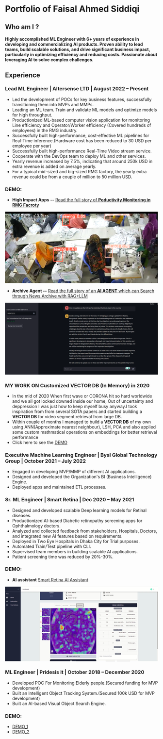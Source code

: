 # Portfolio of Faisal Ahmed Siddiqi


## Who am I ?
#### Highly accomplished ML Engineer with 6+ years of experience in developing and commercializing AI products. Proven ability to lead teams, build scalable solutions, and drive significant business impact, particularly in optimizing efficiency and reducing costs. Passionate about leveraging AI to solve complex challenges. 

## Experience

### Lead ML Engineer | Altersense LTD | August 2022 – Present
- Led the development of POCs for key business features, successfully transitioning them into MVPs and MMPs.
- Leading an ML team. Train and validate ML models and optimize models for high throughput. 
- Productionized ML-based computer vision application for monitoring Line efficiency and Operator/Worker  efficiency (Covered hundreds of employees) in the RMG industry.
- Successfully built high-performance, cost-effective ML pipelines for Real-Time inference.(Hardware cost has been reduced to 30 USD per employee per year)
- Successfully built high-performance Real-Time Video stream service. 
- Cooperate with the DevOps team to deploy ML and other services.
- Yearly revenue increased by 7.5%, indicating that around 250k USD in extra revenue is added on average yearly.
- For a typical mid-sized and big-sized RMG factory, the yearly extra revenue could be from a couple of million to 50 million USD.

### DEMO: 
- **High Impact Apps --** [Read the full story of **Poductivity Monitoring in RMG Facroty**](https://docs.google.com/document/d/1MHbyIcpem0jBGvuPkTVUKRSJLRxUBW2c6yuh32rICLE/edit?usp=sharing)
 
![Screenshot](assets/RMG_activity.png)


- **Archive Agent --** [Read the full story of an **AI AGENT** which can Search through News Archive with RAG+LLM](https://docs.google.com/document/d/1IhTP2Vdaz2cXhshae3hejSxQ-a-DLWORLoxrw0d4_j4/edit?usp=sharing)

![Screenshot](assets/Archive_Agent.png)

### MY WORK ON Customized VECTOR DB (In Memory) in 2020 
- In the mid of 2020 When first wave or CORONA hit so hard worldwide and we all got locked downed inside our home, Out of uncertainty and deppression I was just how to keep myself busy anyway.I took inspiration from from several SOTA papers and started building a **VECTOR DB** for video segment retrieval from large DB.
- Within couple of months I managed to build a **VECTOR DB** of my own using ANN(Approximate nearest neighbour), LSH, PCA and also applied some custom mathmatical operations on embeddings for better retrieval performance
- Click here to see the [DEMO](https://github.com/munnafaisal/Deep-Object-Search-With-Hash)     

### Executive Machine Learning Engineer | Bysl Global Technology Group | October 2021 – July 2022
- Engaged in developing MVP/MMP of different AI applications.
- Designed and developed the Organization's BI (Business Intelligence) Engine. 
- Deployed apps and maintained ETL processes. 

### Sr. ML Engineer  | Smart Retina | Dec 2020 – May 2021
- Designed and developed scalable Deep learning models for Retinal diseases.
- Productionized AI-based Diabetic retinopathy screening apps for Ophthalmology doctors.
- Analyzed and collected feedback from stakeholders, Hospitals, Doctors, and integrated new AI features based on requirements. 
- Deployed in Two Eye Hospitals in Dhaka City for Trial purposes.
- Automated Train/Test pipeline with CLI. 
- Supervised team members in building scalable AI applications.
- Patient screening time was reduced by 20%-30%.

### DEMO:

- **AI assistant** [Smart Retina AI Assistant](https://drive.google.com/file/d/19sGQwMJaNQmDRXUFq14rlriVoWEUawAR/view?usp=sharing)

![Screenshot](assets/Smart_Retina.png)

### ML Engineer  | Pridesis it | October 2018 – December 2020
- Developed POC For Monitoring Elderly people.(Secured funding for MVP development)
- Built an Intelligent Object Tracking System.(Secured 100k USD for MVP development)
- Built an AI-based Visual Object Search Engine.

### DEMO: 
- [DEMO_1](https://drive.google.com/file/d/1-cjjTa0nxRig_gy6ji_ftM925QFvvNuJ/view?usp=sharing)  
- [DEMO_2](https://drive.google.com/file/d/1rY3BwFtYLEJDSdApJTAw0HSiyjJdKY2j/view?usp=sharing)  

